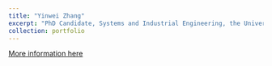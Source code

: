 ```yaml
---
title: "Yinwei Zhang"
excerpt: "PhD Candidate, Systems and Industrial Engineering, the University of Arizona"
collection: portfolio
---
```


[More information here](https://yinwei-zhang.github.io/)

